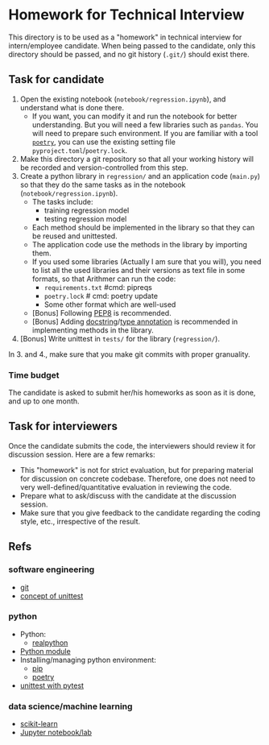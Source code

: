 # Homework for Technical Interview

This directory is to be used as a "homework" in technical interview for intern/employee candidate.
When being passed to the candidate, only this directory should be passed, and no git history (`.git/`) should exist there.

## Task for candidate

1. Open the existing notebook (`notebook/regression.ipynb`), and understand what is done there.
   - If you want, you can modify it and run the notebook for better understanding. But you will need a few libraries such as `pandas`. You will need to prepare such environment. If you are familiar with a tool [`poetry`](https://python-poetry.org/), you can use the existing setting file `pyproject.toml`/`poetry.lock`.
2. Make this directory a git repository so that all your working history will be recorded and version-controlled from this step.
3. Create a python library in `regression/` and an application code (`main.py`) so that they do the same tasks as in the notebook (`notebook/regression.ipynb`).
   - The tasks include:
     - training regression model
     - testing regression model
   - Each method should be implemented in the library so that they can be reused and unittested.
   - The application code use the methods in the library by importing them.
   - If you used some libraries (Actually I am sure that you will), you need to list all the used libraries and their versions as text file in some formats, so that Arithmer can run the code:
     - `requirements.txt` #cmd: pipreqs
     - `poetry.lock` # cmd: poetry update
     - Some other format which are well-used
   - [Bonus] Following [PEP8](https://www.python.org/dev/peps/pep-0008/) is recommended.
   - [Bonus] Adding [docstring](https://realpython.com/documenting-python-code/)/[type annotation](https://realpython.com/python-type-checking/) is recommended in implementing methods in the library.
4. [Bonus] Write unittest in `tests/` for the library (`regression/`).

In 3. and 4., make sure that you make git commits with proper granuality.

### Time budget

The candidate is asked to submit her/his homeworks as soon as it is done, and up to one month.

## Task for interviewers

Once the candidate submits the code, the interviewers should review it for discussion session.
Here are a few remarks:

- This "homework" is not for strict evaluation, but for preparing material for discussion on concrete codebase. Therefore, one does not need to very well-defined/quantitative evaluation in reviewing the code.
- Prepare what to ask/discuss with the candidate at the discussion session.
- Make sure that you give feedback to the candidate regarding the coding style, etc., irrespective of the result.

## Refs

### software engineering

- [git](https://git-scm.com/docs/gittutorial)
- [concept of unittest](https://en.wikipedia.org/wiki/Unit_testing)

### python

- Python:
  - [realpython](https://realpython.com/)
- [Python module](https://realpython.com/python-modules-packages/)
- Installing/managing python environment:
  - [pip](https://realpython.com/what-is-pip/)
  - [poetry](https://realpython.com/effective-python-environment/)
- [unittest with pytest](https://realpython.com/pytest-python-testing/)

### data science/machine learning

- [scikit-learn](https://scikit-learn.org/stable/index.html)
- [Jupyter notebook/lab](https://jupyterlab.readthedocs.io/en/stable/)
